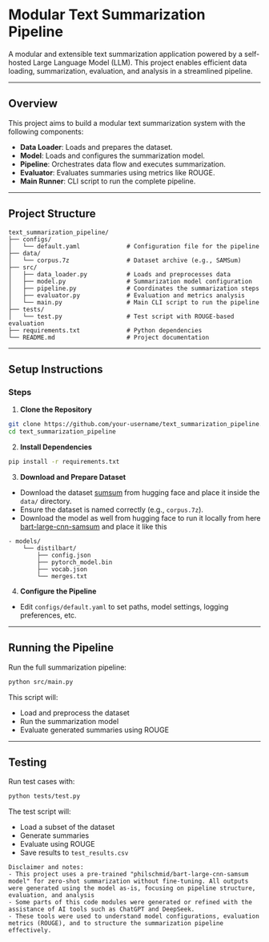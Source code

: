 #  Modular Text Summarization Pipeline

A modular and extensible text summarization application powered by a self-hosted Large Language Model (LLM). This project enables efficient data loading, summarization, evaluation, and analysis in a streamlined pipeline.

---

##  Overview

This project aims to build a modular text summarization system with the following components:

- **Data Loader**: Loads and prepares the dataset.
- **Model**: Loads and configures the summarization model.
- **Pipeline**: Orchestrates data flow and executes summarization.
- **Evaluator**: Evaluates summaries using metrics like ROUGE.
- **Main Runner**: CLI script to run the complete pipeline.

---

##  Project Structure

```
text_summarization_pipeline/
├── configs/
│   └── default.yaml             # Configuration file for the pipeline
├── data/
│   └── corpus.7z                # Dataset archive (e.g., SAMSum)
├── src/
│   ├── data_loader.py           # Loads and preprocesses data
│   ├── model.py                 # Summarization model configuration
│   ├── pipeline.py              # Coordinates the summarization steps
│   ├── evaluator.py             # Evaluation and metrics analysis
│   └── main.py                  # Main CLI script to run the pipeline
├── tests/
│   └── test.py                  # Test script with ROUGE-based evaluation
├── requirements.txt             # Python dependencies
└── README.md                    # Project documentation
```

---

##  Setup Instructions

###  Steps

1. **Clone the Repository**

```bash
git clone https://github.com/your-username/text_summarization_pipeline.git
cd text_summarization_pipeline
```

2. **Install Dependencies**

```bash
pip install -r requirements.txt
```

3. **Download and Prepare Dataset**

- Download the dataset  [sumsum](https://huggingface.co/datasets/Samsung/samsum/tree/main) from hugging face and place it inside the `data/` directory.
- Ensure the dataset is named correctly (e.g., `corpus.7z`).
- Download the model as well from hugging face to run it locally from here [bart-large-cnn-samsum](https://huggingface.co/philschmid/bart-large-cnn-samsum/tree/main) and place it like this
```
- models/
    └── distilbart/
        ├── config.json
        ├── pytorch_model.bin
        ├── vocab.json
        └── merges.txt
```
4. **Configure the Pipeline**

- Edit `configs/default.yaml` to set paths, model settings, logging preferences, etc.

---

##  Running the Pipeline

Run the full summarization pipeline:

```bash
python src/main.py
```

This script will:
- Load and preprocess the dataset
- Run the summarization model
- Evaluate generated summaries using ROUGE
---

##  Testing

Run test cases with:

```bash
python tests/test.py
```

The test script will:
- Load a subset of the dataset
- Generate summaries
- Evaluate using ROUGE
- Save results to `test_results.csv`


```
Disclaimer and notes:
- This project uses a pre-trained "philschmid/bart-large-cnn-samsum model" for zero-shot summarization without fine-tuning. All outputs were generated using the model as-is, focusing on pipeline structure, evaluation, and analysis
- Some parts of this code modules were generated or refined with the assistance of AI tools such as ChatGPT and DeepSeek. 
- These tools were used to understand model configurations, evaluation metrics (ROUGE), and to structure the summarization pipeline effectively.
```



